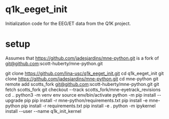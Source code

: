 # q1k_eeget_init
Initialization code for the EEG/ET data from the Q1K project.

# setup

Assumes that https://github.com/jadesjardins/mne-python.git is a fork of git@github.com:scott-huberty/mne-python.git

git clone https://github.com/lina-usc/q1k_eeget_init.git
cd q1k_eeget_init
git clone https://github.com/jadesjardins/mne-python.git
cd mne-python
git remote add scotts_fork git@github.com:scott-huberty/mne-python.git
git fetch scotts_fork
git checkout --track scotts_fork/mne-eyetrack_revisions
cd ..
python3 -m venv env
source env/bin/activate
python -m pip install --upgrade pip
pip install -r mne-python/requirements.txt
pip install -e mne-python
pip install -r requirements.txt
pip install -e .
python -m ipykernel install --user --name q1k_init_kernel

